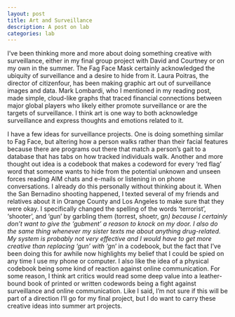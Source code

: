 ```yaml
---
layout: post
title: Art and Surveillance
description: A post on lab
categories: lab
---
```

I’ve been thinking more and more about doing something creative with surveillance, either in my final group project with David and Courtney or on my own in the summer. The Fag Face Mask certainly acknowledged the ubiquity of surveillance and a desire to hide from it. Laura Poitras, the director of citizenfour, has been making graphic art out of surveillance images and data. Mark Lombardi, who I mentioned in my reading post, made simple, cloud-like graphs that traced financial connections between major global players who likely either promote surveillance or are the targets of surveillance. I think art is one way to both acknowledge surveillance and express thoughts and emotions related to it.

I have a few ideas for surveillance projects. One is doing something similar to Fag Face, but altering how a person walks rather than their facial features because there are programs out there that match a person’s gait to a database that has tabs on how tracked individuals walk. Another and more thought out idea is a codebook that makes a codeword for every ‘red flag’ word that someone wants to hide from the potential unknown and unseen forces reading AIM chats and e-mails or listening in on phone conversations. I already do this personally without thinking about it. When the San Bernadino shooting happened, I texted several of my friends and relatives about it in Orange County and Los Angeles to make sure that they were okay. I specifically changed the spelling of the words ‘terrorist’, ‘shooter’, and ‘gun’ by garbling them (torrest, shoetr, g*n) because I certainly don’t want to give the ‘gubment’ a reason to knock on my door. I also do the same thing whenever my sister texts me about anything drug-related. My system is probably not very effective and I would have to get more creative than replacing ‘gun’ with ‘g*n’ in a codebook, but the fact that I’ve been doing this for awhile now highlights my belief that I could be spied on any time I use my phone or computer. I also like the idea of a physical codebook being some kind of reaction against online communication. For some reason, I think art critics would read some deep value into a leather-bound book of printed or written codewords being a fight against surveillance and online communication. Like I said, I’m not sure if this will be part of a direction I’ll go for my final project, but I do want to carry these creative ideas into summer art projects.
